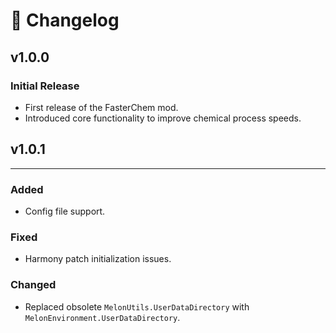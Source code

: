 # 🔹 Changelog

## v1.0.0

### Initial Release
- First release of the FasterChem mod.
- Introduced core functionality to improve chemical process speeds.

## v1.0.1

--------------

### Added
- Config file support.

### Fixed
- Harmony patch initialization issues.

### Changed
- Replaced obsolete `MelonUtils.UserDataDirectory` with `MelonEnvironment.UserDataDirectory`.